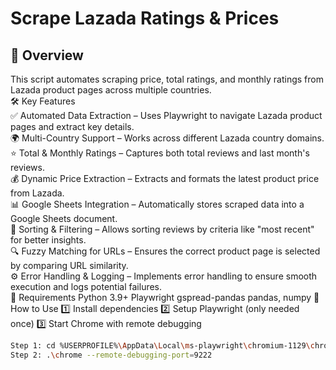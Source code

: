 # Scrape Lazada Ratings & Prices

## 📌 Overview  
This script automates scraping price, total ratings, and monthly ratings from Lazada product pages across multiple countries.  
🛠️ Key Features  
✅ Automated Data Extraction – Uses Playwright to navigate Lazada product pages and extract key details.  
🌍 Multi-Country Support – Works across different Lazada country domains.  
⭐ Total & Monthly Ratings – Captures both total reviews and last month's reviews.   
💰 Dynamic Price Extraction – Extracts and formats the latest product price from Lazada.  
📊 Google Sheets Integration – Automatically stores scraped data into a Google Sheets document.  
🧐 Sorting & Filtering – Allows sorting reviews by criteria like "most recent" for better insights.  
🔍 Fuzzy Matching for URLs – Ensures the correct product page is selected by comparing URL similarity.  
⚙️ Error Handling & Logging – Implements error handling to ensure smooth execution and logs potential failures.  
🔧 Requirements
Python 3.9+
Playwright
gspread-pandas 
pandas, numpy 
🚀 How to Use
1️⃣ Install dependencies
2️⃣ Setup Playwright (only needed once)
3️⃣ Start Chrome with remote debugging
```bash
Step 1: cd %USERPROFILE%\AppData\Local\ms-playwright\chromium-1129\chrome-win  
Step 2: .\chrome --remote-debugging-port=9222
```








 
